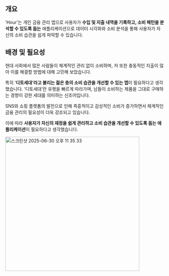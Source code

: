 ## 개요

‘Hour’는 개인 금융 관리 앱으로 사용자가 **수입 및 지출 내역을 기록하고, 소비 패턴을 분석할 수 있도록 돕는** 애플리케이션으로 데이터 시각화와 소비 분석을 통해 사용자가 자신의 소비 습관을 쉽게 파악할 수 있습니다.
## 배경 및 필요성

현대 사회에서 많은 사람들이 체계적인 관리 없이 소비하며, 저 또한 충동적인 지출이 많아 이를 해결할 방법에 대해 고민해 보았습니다.

특히 ‘**디토세대’라고 불리는 젊은 층의 소비 습관을 개선할 수 있는 앱**이 필요하다고 생각했습니다. ‘디토세대’란 유행을 빠르게 따라가며, 남들이 소비하는 제품을 그대로 구매하는 경향이 강한 세대를 의미하는 신조어입니다. 

SNS와 쇼핑 플랫폼의 발전으로 인해 즉흥적이고 감성적인 소비가 증가하면서 체계적인 금융 관리의 필요성이 더욱 강조되고 있습니다.

이에 따라 **사용자가 자신의 재정을 쉽게 관리하고 소비 습관을 개선할 수 있도록 돕는 애플리케이션**이 필요하다고 생각했습니다.

<img width="425" alt="스크린샷 2025-06-30 오후 11 35 33" src="https://github.com/user-attachments/assets/a0b322ad-8ad8-4b41-8835-15c8da0d28b3" />
